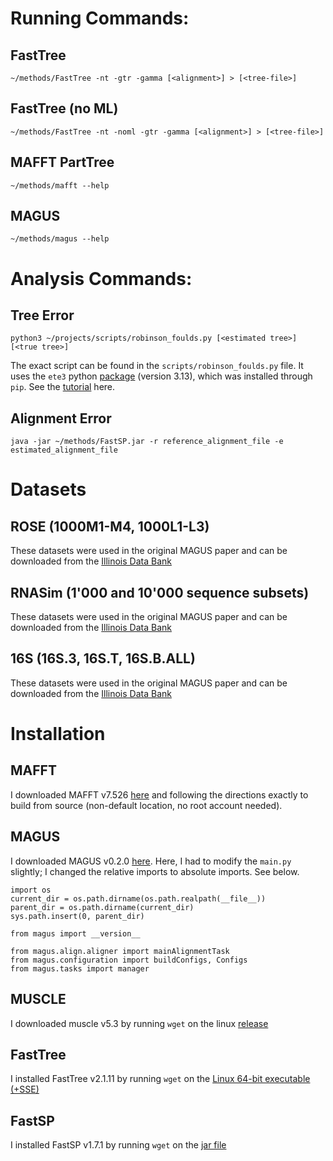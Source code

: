 # Running Commands:

## FastTree
	~/methods/FastTree -nt -gtr -gamma [<alignment>] > [<tree-file>]

## FastTree (no ML)
	~/methods/FastTree -nt -noml -gtr -gamma [<alignment>] > [<tree-file>]

## MAFFT PartTree
	~/methods/mafft --help

## MAGUS
	~/methods/magus --help

# Analysis Commands:

## Tree Error
	python3 ~/projects/scripts/robinson_foulds.py [<estimated tree>] [<true tree>]

The exact script can be found in the `scripts/robinson_foulds.py` file.
It uses the `ete3` python [package](https://pypi.org/project/ete3/) (version 3.13), which was installed through `pip`.
See the [tutorial](https://etetoolkit.org/docs/latest/tutorial/tutorial_trees.html#robinson-foulds-distance) here.

## Alignment Error
	java -jar ~/methods/FastSP.jar -r reference_alignment_file -e estimated_alignment_file

# Datasets

## ROSE (1000M1-M4, 1000L1-L3)
These datasets were used in the original MAGUS paper and can be downloaded from the [Illinois Data Bank](https://doi.org/10.13012/B2IDB-2643961_V1)

## RNASim (1'000 and 10'000 sequence subsets)
These datasets were used in the original MAGUS paper and can be downloaded from the [Illinois Data Bank](https://doi.org/10.13012/B2IDB-2643961_V1)

## 16S (16S.3, 16S.T, 16S.B.ALL)
These datasets were used in the original MAGUS paper and can be downloaded from the [Illinois Data Bank](https://doi.org/10.13012/B2IDB-2643961_V1)

# Installation

## MAFFT
I downloaded MAFFT v7.526 [here](https://gitlab.com/sysimm/mafft) and following the directions exactly to build from source (non-default location, no root account needed).

## MAGUS
I downloaded MAGUS v0.2.0 [here](https://github.com/vlasmirnov/MAGUS). Here, I had to modify the `main.py` slightly; I changed the relative imports to absolute imports. See below.
```
import os
current_dir = os.path.dirname(os.path.realpath(__file__))
parent_dir = os.path.dirname(current_dir)
sys.path.insert(0, parent_dir)

from magus import __version__

from magus.align.aligner import mainAlignmentTask
from magus.configuration import buildConfigs, Configs
from magus.tasks import manager
```

## MUSCLE
I downloaded muscle v5.3 by running `wget` on the linux [release](https://github.com/rcedgar/muscle/releases/tag/v5.3)

## FastTree
I installed FastTree v2.1.11 by running `wget` on the [Linux 64-bit executable (+SSE)](https://morgannprice.github.io/fasttree/FastTree)

## FastSP
I installed FastSP v1.7.1 by running `wget` on the [jar file](https://github.com/smirarab/FastSP/blob/master/FastSP.jar)

